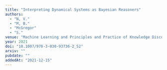 ```yaml
---
title: "Interpreting Dynamical Systems as Bayesian Reasoners"
authors:
  - "N, V."
  - "M, B."
  - "McGregor"
  - "S."
venue: "Machine Learning and Principles and Practice of Knowledge Discovery in Databases. ECML PKDD 2021. Communications in Computer and Information Science"
year: 2021
doi: "10.1007/978-3-030-93736-2_52"
arxiv: ""
pubdate: ""
addedAt: "2021-12-15"
---
```

